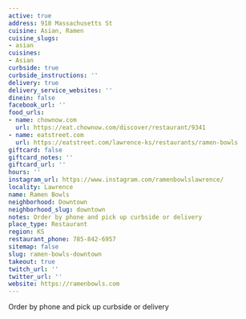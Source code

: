 ```yaml
---
active: true
address: 918 Massachusetts St
cuisine: Asian, Ramen
cuisine_slugs:
- asian
cuisines:
- Asian
curbside: true
curbside_instructions: ''
delivery: true
delivery_service_websites: ''
dinein: false
facebook_url: ''
food_urls:
- name: chownow.com
  url: https://eat.chownow.com/discover/restaurant/9341
- name: eatstreet.com
  url: https://eatstreet.com/lawrence-ks/restaurants/ramen-bowls
giftcard: false
giftcard_notes: ''
giftcard_url: ''
hours: ''
instagram_url: https://www.instagram.com/ramenbowlslawrence/
locality: Lawrence
name: Ramen Bowls
neighborhood: Downtown
neighborhood_slug: downtown
notes: Order by phone and pick up curbside or delivery
place_type: Restaurant
region: KS
restaurant_phone: 785-842-6957
sitemap: false
slug: ramen-bowls-downtown
takeout: true
twitch_url: ''
twitter_url: ''
website: https://ramenbowls.com
---
```


Order by phone and pick up curbside or delivery